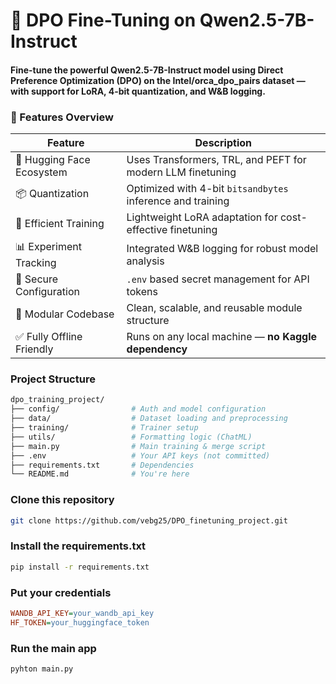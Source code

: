 # 🚀 DPO Fine-Tuning on Qwen2.5-7B-Instruct
#### Fine-tune the powerful Qwen2.5-7B-Instruct model using Direct Preference Optimization (DPO) on the Intel/orca_dpo_pairs dataset — with support for LoRA, 4-bit quantization, and W&B logging.

### 🧠 Features Overview
| Feature                   | Description                                                |
| ------------------------- | ---------------------------------------------------------- |
| 🤗 Hugging Face Ecosystem | Uses Transformers, TRL, and PEFT for modern LLM finetuning |
| 📦 Quantization           | Optimized with 4-bit `bitsandbytes` inference and training |
| 🔧 Efficient Training     | Lightweight LoRA adaptation for cost-effective finetuning  |
| 📊 Experiment Tracking    | Integrated W\&B logging for robust model analysis          |
| 🔐 Secure Configuration   | `.env` based secret management for API tokens              |
| 🧩 Modular Codebase       | Clean, scalable, and reusable module structure             |
| ✅ Fully Offline Friendly  | Runs on any local machine — **no Kaggle dependency**       |

### Project Structure
```bash
dpo_training_project/
├── config/                # Auth and model configuration
├── data/                  # Dataset loading and preprocessing
├── training/              # Trainer setup
├── utils/                 # Formatting logic (ChatML)
├── main.py                # Main training & merge script
├── .env                   # Your API keys (not committed)
├── requirements.txt       # Dependencies
└── README.md              # You're here

```
### Clone this repository
```bash
git clone https://github.com/vebg25/DPO_finetuning_project.git
```
### Install the requirements.txt
```bash
pip install -r requirements.txt
```

### Put your credentials
```ini
WANDB_API_KEY=your_wandb_api_key
HF_TOKEN=your_huggingface_token
```

### Run the main app
```python
pyhton main.py
```
